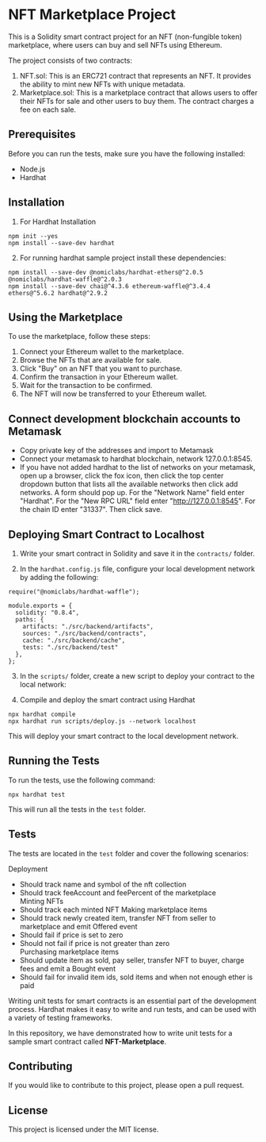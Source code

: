 # NFT Marketplace Project
This is a Solidity smart contract project for an NFT (non-fungible token) marketplace, where users can buy and sell NFTs using Ethereum.

The project consists of two contracts:

1. NFT.sol: This is an ERC721 contract that represents an NFT. It provides the ability to mint new NFTs with unique metadata.
2. Marketplace.sol: This is a marketplace contract that allows users to offer their NFTs for sale and other users to buy them. The contract charges a fee on each sale.

## Prerequisites

Before you can run the tests, make sure you have the following installed:

- Node.js
- Hardhat

## Installation

1. For Hardhat Installation
``` 
npm init --yes
npm install --save-dev hardhat
```

2. For running hardhat sample project install these dependencies:
```
npm install --save-dev @nomiclabs/hardhat-ethers@^2.0.5 @nomiclabs/hardhat-waffle@^2.0.3 
npm install --save-dev chai@^4.3.6 ethereum-waffle@^3.4.4 ethers@^5.6.2 hardhat@^2.9.2
```

## Using the Marketplace
To use the marketplace, follow these steps:

1. Connect your Ethereum wallet to the marketplace.
2. Browse the NFTs that are available for sale.
3. Click "Buy" on an NFT that you want to purchase.
4. Confirm the transaction in your Ethereum wallet.
5. Wait for the transaction to be confirmed.
6. The NFT will now be transferred to your Ethereum wallet.

## Connect development blockchain accounts to Metamask
- Copy private key of the addresses and import to Metamask
- Connect your metamask to hardhat blockchain, network 127.0.0.1:8545.
- If you have not added hardhat to the list of networks on your metamask, open up a browser, click the fox icon, then click the top center dropdown button that lists all the available networks then click add networks. A form should pop up. For the "Network Name" field enter "Hardhat". For the "New RPC URL" field enter "http://127.0.0.1:8545". For the chain ID enter "31337". Then click save. 

## Deploying Smart Contract to Localhost

1. Write your smart contract in Solidity and save it in the `contracts/` folder.

2. In the `hardhat.config.js` file, configure your local development network by adding the following:

```
require("@nomiclabs/hardhat-waffle");

module.exports = {
  solidity: "0.8.4",
  paths: {
    artifacts: "./src/backend/artifacts",
    sources: "./src/backend/contracts",
    cache: "./src/backend/cache",
    tests: "./src/backend/test"
  },
};

  ```

  3. In the `scripts/` folder, create a new script to deploy your contract to the local network:

4. Compile and deploy the smart contract using Hardhat

```
npx hardhat compile
npx hardhat run scripts/deploy.js --network localhost

``` 

This will deploy your smart contract to the local development network.
## Running the Tests

To run the tests, use the following command:

`npx hardhat test
`

This will run all the tests in the `test` folder.

## Tests
The tests are located in the `test` folder and cover the following scenarios:

Deployment
-  Should track name and symbol of the nft collection      
-  Should track feeAccount and feePercent of the marketplace       
Minting NFTs  
-  Should track each minted NFT 
Making marketplace items        
- Should track newly created item, transfer NFT from seller to marketplace and emit Offered event 
- Should fail if price is set to zero
- Should not fail if price is not greater than zero         
Purchasing marketplace items    
- Should update item as sold, pay seller, transfer NFT to buyer, charge fees and emit a Bought event 
- Should fail for invalid item ids, sold items and when not enough ether is paid 




Writing unit tests for smart contracts is an essential part of the development process. Hardhat makes it easy to write and run tests, and can be used with a variety of testing frameworks.

In this repository, we have demonstrated how to write unit tests for a sample smart contract called **NFT-Marketplace**.

## Contributing
If you would like to contribute to this project, please open a pull request.

## License
This project is licensed under the MIT license.
